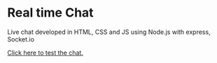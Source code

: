 # Real time Chat

Live chat developed in HTML, CSS and JS using Node.js with express, Socket.io

<a href="https://gjeronimo-chat.herokuapp.com/">Click here to test the chat.</a>
